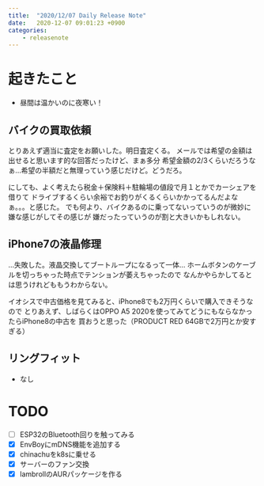 ```yaml
---
title:  "2020/12/07 Daily Release Note"
date:   2020-12-07 09:01:23 +0900
categories:
	- releasenote
---
```

# 起きたこと

* 昼間は温かいのに夜寒い！

## バイクの買取依頼

とりあえず適当に査定をお願いした。明日査定くる。
メールでは希望の金額は出せると思います的な回答だったけど、まぁ多分
希望金額の2/3くらいだろうなぁ…希望の半額だと無理っていう感じだけど。どうだろ。

にしても、よく考えたら税金＋保険料＋駐輪場の値段で月１とかでカーシェアを借りて
ドライブするくらい余裕でお釣りがくるくらいかかってるんだよなぁ。。。と感じた。
でも何より、バイクあるのに乗ってないっていうのが微妙に嫌な感じがしてその感じが
嫌だったっていうのが割と大きいかもしれない。

## iPhone7の液晶修理

…失敗した。液晶交換してブートループになるって一体…
ホームボタンのケーブルを切っちゃった時点でテンションが萎えちゃったので
なんかやらかしてるとは思うけれどももうわからない。

イオシスで中古価格を見てみると、iPhone8でも2万円くらいで購入できそうなので
とりあえず、しばらくはOPPO A5 2020を使ってみてどうにもならなかったらiPhone8の中古を
買おうと思った（PRODUCT RED 64GBで2万円とか安すぎる）

## リングフィット

* なし

# TODO 

- [ ] ESP32のBluetooth回りを触ってみる
- [x] EnvBoyにmDNS機能を追加する
- [x] chinachuをk8sに乗せる
- [x] サーバーのファン交換
- [x] lambrollのAURパッケージを作る
